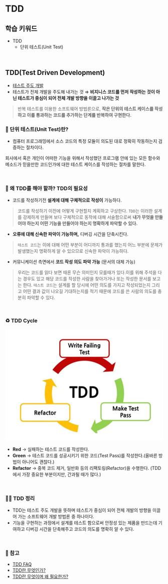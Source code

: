 # TDD

## 학습 키워드

- TDD
  - 단위 테스트(Unit Test)

<br/>

## TDD(Test Driven Development)

- [테스트 주도 개발](https://wiki.c2.com/?CodeUnitTestFirst)
- 테스트가 전체 개발을 주도해 내가는 것 ⇒ __비지니스 코드를 먼저 작성하는 것이 아닌 테스트가 중심이 되어 전체 개발 방향을 이끌고 나가는 것__

> 반복 테스트를 이용한 소프트웨어 방법론으로, __작은 단위의 테스트 케이스를 작성하고 이를 통과하는 코드를 추가하는 단계를 반복하여 구현한다.__

### 📖 단위 테스트(Unit Test)란?

- 컴퓨터 프로그래밍에서 소스 코드의 특정 모듈이 의도된 대로 정확히 작동하는지 검증하는 절차이다.

회사에서 혹은 개인이 어떠한 기능을 위해서 작성했던 프로그램 안에 있는 모든 함수와 메소드가 믿을만한 코드인가에 대한 테스트 케이스를 작성하는 절차를 말한다.

<br/>

### 🤔 왜 TDD를 해야 할까? TDD의 필요성

- 코드를 작성하기전 __설계에 대해 구체적으로 작성이__ 가능하다.

> 코드를 작성하기 이전에 어떻게 구현할지 계획하고 구상한다.
`TDD`는 이러한 설계를 강제하게 만들며 보다 구체적으로 동작에 대해 서술함으로써 __내가 무엇을 만들어야 하는지 어떤 기능을 만들어야 하는지 명확하게 파악할 수 있다.__

- __오류에 대해 신속한 파악이 가능하며,__ 디버깅 시간을 단축시킨다.

> `테스트 코드`는 이에 대해 어떤 부분이 어디까지 통과를 했는지 어느 부분에 문제가 발생했는지 명확하게 알 수 있으므로 신속한 파악이 가능하다.

- 커뮤니케이션 측면에서 __코드 작성 의도 파악 가능__ (문서의 대체 가능)

> 우리는 코드를 읽다 보면 때론 무슨 의미인지 모를때가 있다.이를 위해 주석을 다는 경우도 있고 해당 코드를 작성한 사람을 찾아가거나 또는 작성한 문서를 보고는 한다. `테스트 코드`는 설계를 할 당시에 어떤 의도를 가지고 작성되었는지 그리고 어떤 결과 값이 나오길 기대하는지를 적기 때문에 코드를 쓴 사람의 의도를 충분히 파악할 수 있다.

<br/>

### ♻️ TDD Cycle

![TDD Cycle](../testing/image/tdd.png)

- __Red__ → 실패하는 테스트 코드를 작성한다.
- __Green__ → 테스트 코드를 성공시키기 위한 코드(Test Pass)를 작성한다.(올바른 방법이 아니어도 괜찮다.)
- __Refactor__ → 중복 코드 제거, 일반화 등의 리팩토링(Refactor)을 수행한다. (TDD에서 가장 중요한 부분이지만, 간과될 때가 많다.)

<br/>

### ✍🏻 TDD 정리

- TDD는 테스트 주도 개발을 뜻하며 테스트가 중심이 되어 전체 개발의 방향을 이끌어 가는 소프트웨어 개발 방법론 중 하나이다.
- 기능을 구현하는 과정에서 설계를 테스트 함으로써 안정성 있는 제품을 만드는데 기여하고 디버깅 시간을 단축해주고 코드의 의도를 명확히 알 수 있다.

<br/>

### 🔗 참고

- [TDD FAQ](https://github.com/ahastudio/til/blob/main/blog/2016/12-03-tdd-faq.md)
- [TDD란 무엇인가?](https://velog.io/@cmin95/TDD란-무엇인가)
- [TDD란 무엇이며 왜 필요한가?](https://jay-flow.medium.com/tdd란-무엇이며-왜-필요한가-18cb5979629c)

